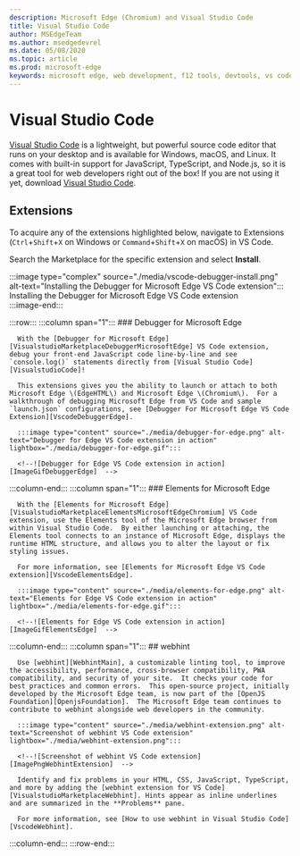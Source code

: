 ```yaml
---
description: Microsoft Edge (Chromium) and Visual Studio Code
title: Visual Studio Code
author: MSEdgeTeam
ms.author: msedgedevrel
ms.date: 05/08/2020
ms.topic: article
ms.prod: microsoft-edge
keywords: microsoft edge, web development, f12 tools, devtools, vs code, visual studio code, debugger, webhint
---
```


# Visual Studio Code  

[Visual Studio Code][VisualStudioCodeDocs] is a lightweight, but powerful source code editor that runs on your desktop and is available for Windows, macOS, and Linux.  It comes with built-in support for JavaScript, TypeScript, and Node.js, so it is a great tool for web developers right out of the box!  If you are not using it yet, download [Visual Studio Code][VisualstudioCode].  

## Extensions  

<!--Todo: We want to put something like the tiles for extensions VS Code uses on this page https://code.visualstudio.com/Docs#top-extensions but I don't think this is a markdown page.  I think it's a web page.  I couldn't find anything in https://github.com/Microsoft/vscode-docs that looks like this page. In the meantime, here's what I've come up with: -->  

To acquire any of the extensions highlighted below, navigate to Extensions \(`Ctrl`+`Shift`+`X` on Windows or `Command`+`Shift`+`X` on macOS\) in VS Code.  

Search the Marketplace for the specific extension and select **Install**.  

:::image type="complex" source="./media/vscode-debugger-install.png" alt-text="Installing the Debugger for Microsoft Edge VS Code extension":::
   Installing the Debugger for Microsoft Edge VS Code extension  
:::image-end:::

<!--![Installing the Debugger for Microsoft Edge VS Code extension][ImagePngVscodeDebuggerInstall]  -->  

:::row:::
   :::column span="1":::
      ### Debugger for Microsoft Edge  

      With the [Debugger for Microsoft Edge][VisualstudioMarketplaceDebuggerMicrosoftEdge] VS Code extension, debug your front-end JavaScript code line-by-line and see `console.log()` statements directly from [Visual Studio Code][VisualstudioCode]!  
      
      This extensions gives you the ability to launch or attach to both Microsoft Edge \(EdgeHTML\) and Microsoft Edge \(Chromium\).  For a walkthrough of debugging Microsoft Edge from VS Code and sample `launch.json` configurations, see [Debugger For Microsoft Edge VS Code Extension][VscodeDebuggerEdge].  
      
      :::image type="content" source="./media/debugger-for-edge.png" alt-text="Debugger for Edge VS Code extension in action" lightbox="./media/debugger-for-edge.gif":::
      
      <!--![Debugger for Edge VS Code extension in action][ImageGifDebuggerEdge]  -->  
   :::column-end:::
   :::column span="1":::
      ### Elements for Microsoft Edge  
      
      With the [Elements for Microsoft Edge][VisualstudioMarketplaceElementsMicrosoftEdgeChromium] VS Code extension, use the Elements tool of the Microsoft Edge browser from within Visual Studio Code.  By either launching or attaching, the Elements tool connects to an instance of Microsoft Edge, displays the runtime HTML structure, and allows you to alter the layout or fix styling issues.  
      
      For more information, see [Elements for Microsoft Edge VS Code extension][VscodeElementsEdge].  
      
      :::image type="content" source="./media/elements-for-edge.png" alt-text="Elements for Edge VS Code extension in action" lightbox="./media/elements-for-edge.gif":::
      
      <!--![Elements for Edge VS Code extension in action][ImageGifElementsEdge]  -->  
   :::column-end:::
   :::column span="1":::
      ## webhint
      
      Use [webhint][WebhintMain], a customizable linting tool, to improve the accessibility, performance, cross-browser compatibility, PWA compatibility, and security of your site.  It checks your code for best practices and common errors.  This open-source project, initially developed by the Microsoft Edge team, is now part of the [OpenJS Foundation][OpenjsFoundation].  The Microsoft Edge team continues to contribute to webhint alongside web developers in the community.  
      
      :::image type="content" source="./media/webhint-extension.png" alt-text="Screenshot of webhint VS Code extension" lightbox="./media/webhint-extension.png":::
      
      <!--![Screenshot of webhint VS Code extension][ImagePngWebhintExtension]  -->  
      
      Identify and fix problems in your HTML, CSS, JavaScript, TypeScript, and more by adding the [webhint extension for VS Code][VisualstudioMarketplaceWebhint]. Hints appear as inline underlines and are summarized in the **Problems** pane.  
      
      For more information, see [How to use webhint in Visual Studio Code][VscodeWebhint].  
   :::column-end:::
:::row-end:::

<!--  
## Debugger for Microsoft Edge  

With the [Debugger for Microsoft Edge][VisualstudioMarketplaceDebuggerMicrosoftEdge] VS Code extension, debug your front-end JavaScript code line-by-line and see `console.log()` statements directly from [Visual Studio Code][VisualstudioCode]!  

This extensions gives you the ability to launch or attach to both Microsoft Edge \(EdgeHTML\) and Microsoft Edge \(Chromium\).  For a walkthrough of debugging Microsoft Edge from VS Code and sample `launch.json` configurations, see [Debugger For Microsoft Edge VS Code Extension][VscodeDebuggerEdge].  

:::image type="complex" source="./media/debugger-for-edge.gif" alt-text="Debugger for Edge VS Code extension in action":::
   Debugger for Edge VS Code extension in action  
:::image-end:::
-->  

<!--![Debugger for Edge VS Code extension in action][ImageGifDebuggerEdge]  -->  
<!--  
## Elements for Microsoft Edge  

With the [Elements for Microsoft Edge][VisualstudioMarketplaceElementsMicrosoftEdgeChromium] VS Code extension, use the Elements tool of the Microsoft Edge browser from within Visual Studio Code.  By either launching or attaching, the Elements tool connects to an instance of Microsoft Edge, displays the runtime HTML structure, and allows you to alter the layout or fix styling issues.  

For more information, see [Elements for Microsoft Edge VS Code extension][VscodeElementsEdge].  

:::image type="complex" source="./media/elements-for-edge.gif" alt-text="Elements for Edge VS Code extension in action":::
   Elements for Edge VS Code extension in action  
:::image-end:::
-->  
<!--![Elements for Edge VS Code extension in action][ImageGifElementsEdge]  -->  

<!--
## webhint

Use [webhint][WebhintMain], a customizable linting tool, to improve the accessibility, performance, cross-browser compatibility, PWA compatibility, and security of your site.  It checks your code for best practices and common errors.  This open-source project, initially developed by the Microsoft Edge team, is now part of the [OpenJS Foundation][OpenjsFoundation].  The Microsoft Edge team continues to contribute to webhint alongside web developers in the community.  

:::image type="complex" source="./media/webhint-extension.png" alt-text="Screenshot of webhint VS Code extension":::
   Screenshot of webhint VS Code extension  
:::image-end:::
-->  

<!--![Screenshot of webhint VS Code extension][ImagePngWebhintExtension]  -->  

<!--  
Identify and fix problems in your HTML, CSS, JavaScript, TypeScript, and more by adding the [webhint extension for VS Code][VisualstudioMarketplaceWebhint]. Hints appear as inline underlines and are summarized in the Problems pane.  

For more information, see [How to use webhint in Visual Studio Code][VscodeWebhint].  
-->  

<!-- image links -->  

<!--[ImageGifDebuggerEdge]: ./media/debugger-for-edge.gif "Debugger for Edge VS Code extension in action"  -->  
<!--[ImageGifElementsEdge]: ./media/elements-for-edge.gif "Elements for Edge VS Code extension in action"  -->  
<!--[ImagePngVscodeDebuggerInstall]: ./media/vscode-debugger-install.png "Installing the Debugger for Microsoft Edge VS Code extension"  -->  
<!--[ImagePngDebuggerEdge]: ./media/debugger-for-edge.png "Debugger for Edge VS Code extension in action"  -->  
<!--[ImagePngElementsEdge]: ./media/elements-for-edge.png "Elements for Edge VS Code extension in action"  -->  
<!--[ImagePngWebhintExtension]: ./media/webhint-extension.png "Screenshot of webhint VS Code extension"  -->  

<!--links -->  

[VscodeDebuggerEdge]: ./debugger-for-edge.md "Debugger For Microsoft Edge VS Code Extension | Microsoft Docs"  
[VscodeElementsEdge]: ./elements-for-edge.md "Elements For Microsoft Edge VS Code Extension | Microsoft Docs"  
[VscodeWebhint]: ./webhint.md "Webhint VS Code Extension | Microsoft Docs"  

[VisualstudioCode]: https://code.visualstudio.com "Visual Studio Code"  
[VisualStudioCodeDocs]: https://code.visualstudio.com/Docs "Documentation | Visual Studio Code"   

[VisualstudioMarketplaceDebuggerMicrosoftEdge]: https://marketplace.visualstudio.com/items?itemName=msjsdiag.debugger-for-edge "Debugger for Microsoft Edge | Visual Studio Marketplace"  
[VisualstudioMarketplaceElementsMicrosoftEdgeChromium]: https://marketplace.visualstudio.com/items?itemName=ms-edgedevtools.vscode-edge-devtools "Elements for Microsoft Edge (Chromium) | Visual Studio Marketplace"  

[VisualstudioMarketplaceWebhint]: https://marketplace.visualstudio.com/items?itemName=webhint.vscode-webhint "webhint | Visual Studio Marketplace"  

[WebhintMain]:  https://webhint.io "webhint"  
[OpenjsFoundation]:  https://openjsf.org "OpenJS Foundation"  

